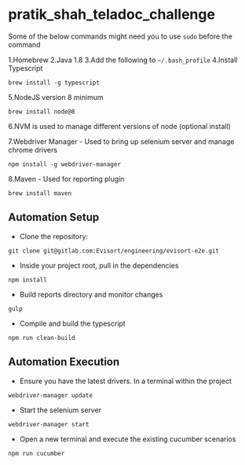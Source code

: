 # pratik_shah_teladoc_challenge

Some of the below commands might need you to use ```sudo``` before the command

1.Homebrew 
2.Java 1.8
3.Add the following to `~/.bash_profile`
4.Install Typescript

```$xslt
brew install -g typescript
```

5.NodeJS version 8 minimum

```$xslt
brew install node@8
```

6.NVM is used to manage different versions of node (optional install)

7.Webdriver Manager - Used to bring up selenium server and manage chrome drivers

```$xslt
npm install -g webdriver-manager
```

8.Maven - Used for reporting plugin

```$xslt
brew install maven
```

## Automation Setup

- Clone the repository:

```$xslt
git clone git@gitlab.com:Evisort/engineering/evisort-e2e.git
```

- Inside your project root, pull in the dependencies

```$xslt
npm install
```

- Build reports directory and monitor changes

```$xslt
gulp
```

- Compile and build the typescript

```$xslt
npm run clean-build
```

## Automation Execution

- Ensure you have the latest drivers. In a terminal within the project

```$xslt
webdriver-manager update
```

- Start the selenium server

```$xslt
webdriver-manager start
```

- Open a new terminal and execute the existing cucumber scenarios

```$xslt
npm run cucumber
```

